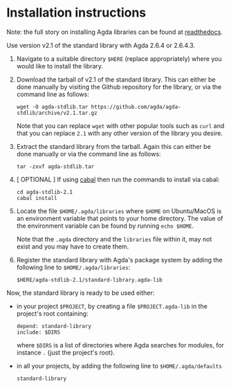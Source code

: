 Installation instructions
=========================

Note: the full story on installing Agda libraries can be found at [readthedocs](http://agda.readthedocs.io/en/latest/tools/package-system.html).

Use version v2.1 of the standard library with Agda 2.6.4 or 2.6.4.3.

1. Navigate to a suitable directory `$HERE` (replace appropriately) where
   you would like to install the library.

2. Download the tarball of v2.1 of the standard library. This can either be
   done manually by visiting the Github repository for the library, or via the
   command line as follows:
   ```
   wget -O agda-stdlib.tar https://github.com/agda/agda-stdlib/archive/v2.1.tar.gz
   ```
   Note that you can replace `wget` with other popular tools such as `curl` and that
   you can replace `2.1` with any other version of the library you desire.

3. Extract the standard library from the tarball. Again this can either be
   done manually or via the command line as follows:
   ```
   tar -zxvf agda-stdlib.tar
   ```

4. [ OPTIONAL ] If using [cabal](https://www.haskell.org/cabal/) then run
   the commands to install via cabal:
   ```
   cd agda-stdlib-2.1
   cabal install
   ```

5. Locate the file `$HOME/.agda/libraries` where `$HOME` on Ubuntu/MacOS
   is an environment variable that points to your home directory. The
   value of the environment variable can be found by running `echo $HOME`.

   Note that the `.agda` directory and the `libraries` file within it,
   may not exist and you may have to create them.

6. Register the standard library with Agda's package system by adding
   the following line to `$HOME/.agda/libraries`:
   ```
   $HERE/agda-stdlib-2.1/standard-library.agda-lib
   ```

Now, the standard library is ready to be used either:

- in your project `$PROJECT`, by creating a file
  `$PROJECT.agda-lib` in the project's root containing:
  ```
  depend: standard-library
  include: $DIRS
  ```
  where `$DIRS` is a list of directories where Agda
  searches for modules, for instance `.` (just the project's root).

- in all your projects, by adding the following line to
  `$HOME/.agda/defaults`
  ```
  standard-library
  ```
